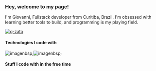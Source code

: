 ### Hey, welcome to my page!
I'm Giovanni, Fullstack developer from  Curitiba, Brazil. I'm obsessed with learning better tools to build, and programming is my playing field.

[![g-zato](https://github-readme-stats.vercel.app/api/top-langs/?username=g-zato&hide=jupyter%20notebook,r&layout=compact&theme=default)](https://github.com/anuraghazra/github-readme-stats)

#### Technologies I code with
![image](https://img.shields.io/badge/C%23-239120?style=for-the-badge&logo=c-sharp&logoColor=white)nbsp;![image](https://img.shields.io/badge/C%23-239120?style=for-the-badge&logo=c-sharp&logoColor=white)nbsp;

#### Stuff I code with in the free time

